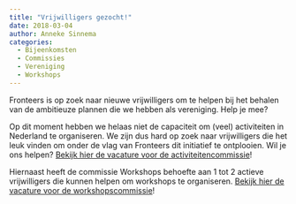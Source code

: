 ```yaml
---
title: "Vrijwilligers gezocht!"
date: 2018-03-04
author: Anneke Sinnema
categories: 
  - Bijeenkomsten
  - Commissies
  - Vereniging
  - Workshops
---
```

Fronteers is op zoek naar nieuwe vrijwilligers om te helpen bij het behalen van de ambitieuze plannen die we hebben als vereniging. Help je mee?

Op dit moment hebben we helaas niet de capaciteit om (veel) activiteiten in Nederland te organiseren. We zijn dus hard op zoek naar vrijwilligers die het leuk vinden om onder de vlag van Fronteers dit initiatief te ontplooien. Wil je ons helpen? [Bekijk hier de vacature voor de activiteitencommissie](/nl/vereniging/vrijwilligers/activiteiten)!

Hiernaast heeft de commissie Workshops behoefte aan 1 tot 2 actieve vrijwilligers die kunnen helpen om workshops te organiseren. [Bekijk hier de vacature voor de workshopscommissie](/nl/vereniging/vrijwilligers/workshops)!
